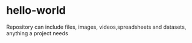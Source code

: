 # hello-world
Repository can include files, images, videos,spreadsheets and datasets, anything a project needs
